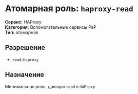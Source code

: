 # Атомарная роль: `haproxy-read`

**Сервис:** HAProxy  
**Категория:** Вспомогательные сервисы РвР  
**Тип:** атомарная

## Разрешение
- `read:haproxy`

## Назначение
Минимальная роль, дающая `read` в `HAProxy`.

